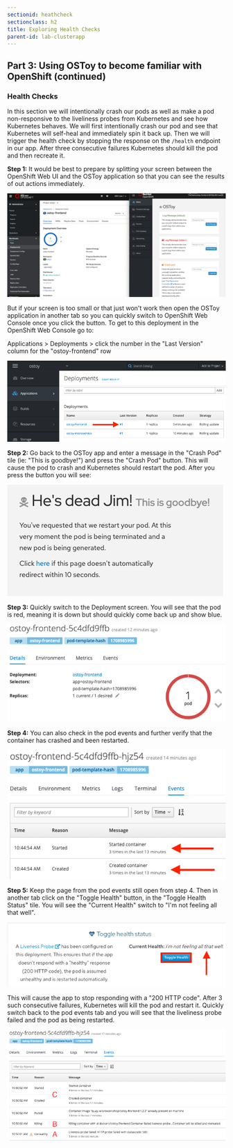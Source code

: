 ```yaml
---
sectionid: heathcheck
sectionclass: h2
title: Exploring Health Checks
parent-id: lab-clusterapp
---
```


## Part 3: Using OSToy to become familiar with OpenShift (continued)

### Health Checks
In this section we will intentionally crash our pods as well as make a pod non-responsive to the liveliness probes from Kubernetes and see how Kubernetes behaves.  We will first intentionally crash our pod and see that Kubernetes will self-heal and immediately spin it back up. Then we will trigger the health check by stopping the response on the `/health` endpoint in our app. After three consecutive failures Kubernetes should kill the pod and then recreate it.

**Step 1:** It would be best to prepare by splitting your screen between the OpenShift Web UI and the OSToy application so that you can see the results of out actions immediately.

![Splitscreen](/media/managedlab/23-ostoy-splitscreen.png)

But if your screen is too small or that just won't work then open the OSToy application in another tab so you can quickly switch to OpenShift Web Console once you click the button. To get to this deployment in the OpenShift Web Console go to: 

Applications > Deployments > click the number in the "Last Version" column for the "ostoy-frontend" row

![Deploy Num](/media/managedlab/11-ostoy-deploynum.png)

**Step 2:** Go back to the OSToy app and enter a message in the "Crash Pod" tile (ie: "This is goodbye!") and press the "Crash Pod" button.  This will cause the pod to crash and Kubernetes should restart the pod. After you press the button you will see:

![Crash Message](/media/managedlab/12-ostoy-crashmsg.png)

**Step 3:** Quickly switch to the Deployment screen. You will see that the pod is red, meaning it is down but should quickly come back up and show blue.

![Pod Crash](/media/managedlab/13-ostoy-podcrash.png)

**Step 4:** You can also check in the pod events and further verify that the container has crashed and been restarted.

![Pod Events](/media/managedlab/14-ostoy-podevents.png)

**Step 5:** Keep the page from the pod events still open from step 4.  Then in another tab click on the "Toggle Health" button, in the "Toggle Health Status" tile.  You will see the "Current Health" switch to "I'm not feeling all that well".

![Pod Events](/media/managedlab/15-ostoy-togglehealth.png)

This will cause the app to stop responding with a "200 HTTP code". After 3 such consecutive failures, Kubernetes will kill the pod and restart it. Quickly switch back to the pod events tab and you will see that the liveliness probe failed and the pod as being restarted.

![Pod Events2](/media/managedlab/16-ostoy-podevents2.png)
